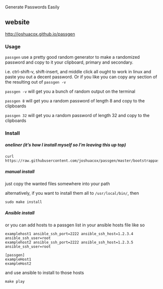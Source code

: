 Generate Passwords Easily

## website

http://joshuacox.github.io/passgen

### Usage


`passgen` use a pretty good random generator to make a randomized password and copy to it your clipboard, primary and
secondary.

i.e. ctrl-shift-v, shift-insert, and middle click all ought to
work in linux and paste you out a decent password.  Or if you like you
can copy any section of the resulting out of `passgen -v`

`passgen -v`  will get you a bunch of random output on the terminal

`passgen 8`  will get you a random password of length 8 and copy to the
clipboards

`passgen 32`  will get you a random password of length 32 and copy to the
clipboards

### Install

##### oneliner (it’s how I install myself so I’m leaving this up top)

```
curl https://raw.githubusercontent.com/joshuacox/passgen/master/bootstrappassgen.sh|sh
```

##### manual install

just copy the wanted files somewhere into your path

alternatively, if you want to install them all to `/usr/local/bin/`, then

```
sudo make install
```

##### Ansible install

or you can add hosts to a passgen list in your ansible hosts file like so

```
examplehost1 ansible_ssh_port=2222 ansible_ssh_host=1.2.3.4 ansible_ssh_user=root
examplehost2 ansible_ssh_port=2222 ansible_ssh_host=1.2.3.5 ansible_ssh_user=root

[passgen]
exampleHost1
exampleHost2
```
and use ansible to install to those hosts

```
make play
```

